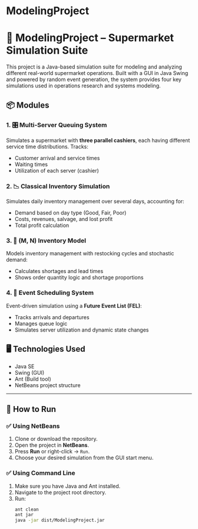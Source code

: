 # ModelingProject
# 🛒 ModelingProject – Supermarket Simulation Suite

This project is a Java-based simulation suite for modeling and analyzing different real-world supermarket operations. Built with a GUI in Java Swing and powered by random event generation, the system provides four key simulations used in operations research and systems modeling.

## 📦 Modules

### 1. 🎛️ Multi-Server Queuing System
Simulates a supermarket with **three parallel cashiers**, each having different service time distributions. Tracks:
- Customer arrival and service times
- Waiting times
- Utilization of each server (cashier)

### 2. 📉 Classical Inventory Simulation
Simulates daily inventory management over several days, accounting for:
- Demand based on day type (Good, Fair, Poor)
- Costs, revenues, salvage, and lost profit
- Total profit calculation

### 3. 🧾 (M, N) Inventory Model
Models inventory management with restocking cycles and stochastic demand:
- Calculates shortages and lead times
- Shows order quantity logic and shortage proportions

### 4. 📅 Event Scheduling System
Event-driven simulation using a **Future Event List (FEL)**:
- Tracks arrivals and departures
- Manages queue logic
- Simulates server utilization and dynamic state changes

## 🖥️ Technologies Used
- Java SE
- Swing (GUI)
- Ant (Build tool)
- NetBeans project structure

---

## 🚀 How to Run

### ✅ Using NetBeans
1. Clone or download the repository.
2. Open the project in **NetBeans**.
3. Press **Run** or right-click → `Run`.
4. Choose your desired simulation from the GUI start menu.

### ✅ Using Command Line
1. Make sure you have Java and Ant installed.
2. Navigate to the project root directory.
3. Run:
   ```bash
   ant clean
   ant jar
   java -jar dist/ModelingProject.jar
